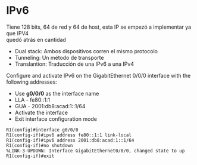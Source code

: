 

# IPv6

Tiene 128 bits, 64 de red y 64 de host, esta IP se empezó a implementar ya que IPV4  
quedó atrás en cantidad

* Dual stack: Ambos dispositivos corren el mismo protocolo
* Tunneling: Un método de transporte 
* Translantion: Traducción de una IPv6 a una IPv4

Configure and activate IPv6 on the GigabitEthernet 0/0/0 interface with the following addresses:

-   Use **g0/0/0** as the interface name
-   LLA - fe80::1:1
-   GUA - 2001:db8:acad:1::1/64
-   Activate the interface
-   Exit interface configuration mode


``` shell
R1(config)#interface g0/0/0
R1(config-if)#ipv6 address fe80::1:1 link-local
R1(config-if)#ipv6 address 2001:db8:acad:1::1/64
R1(config-if)#no shutdown
%LINK-3-UPDOWN: Interface GigabitEthernet0/0/0, changed state to up
R1(config-if)#exit

```
